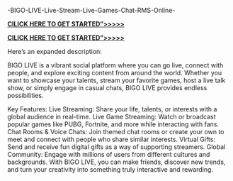  -BIGO-LIVE-Live-Stream-Live-Games-Chat-RMS-Online-


**[CILICK HERE TO GET STARTED”>>>>>](https://cutt.ly/GeZfLLB0)**

**[CILICK HERE TO GET STARTED”>>>>>](https://cutt.ly/GeZfLLB0)**

Here’s an expanded description:

BIGO LIVE is a vibrant social platform where you can go live, connect with people, and explore exciting content from around the world. Whether you want to showcase your talents, stream your favorite games, host a live talk show, or simply engage in casual chats, BIGO LIVE provides endless possibilities.

Key Features:
Live Streaming: Share your life, talents, or interests with a global audience in real-time.
Live Game Streaming: Watch or broadcast popular games like PUBG, Fortnite, and more while interacting with fans.
Chat Rooms & Voice Chats: Join themed chat rooms or create your own to meet and connect with people who share similar interests.
Virtual Gifts: Send and receive fun digital gifts as a way of supporting streamers.
Global Community: Engage with millions of users from different cultures and backgrounds.
With BIGO LIVE, you can make friends, discover new trends, and turn your creativity into something truly interactive and rewarding.





